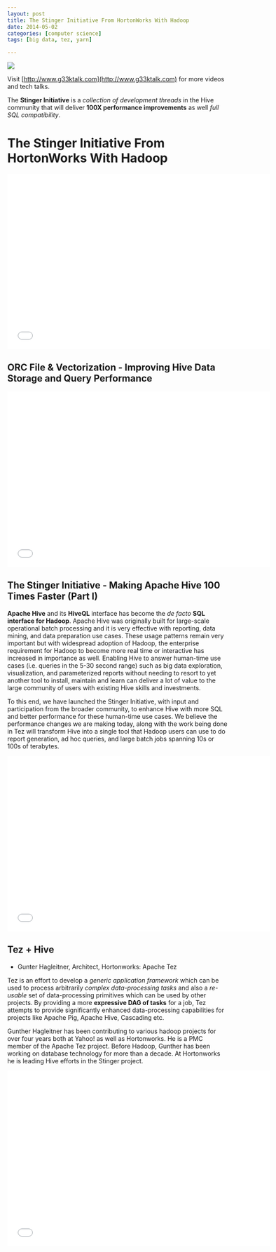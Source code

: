 ```yaml
---
layout: post
title: The Stinger Initiative From HortonWorks With Hadoop
date: 2014-05-02
categories: [computer science]
tags: [big data, tez, yarn]

---
```


[![](http://sungsoo.github.com/images/stinger.png)](http://sungsoo.github.com/images/stinger.png)


Visit [http://www.g33ktalk.com](http://www.g33ktalk.com) for more videos and tech talks. 

The **Stinger Initiative** is a *collection of development threads* in the Hive community that will deliver **100X performance improvements** as well *full SQL compatibility*.

# The Stinger Initiative From HortonWorks With Hadoop

<iframe width="600" height="400" src="//www.youtube.com/embed/wTRGw-eS1CA" frameborder="0" allowfullscreen></iframe>



## ORC File & Vectorization - Improving Hive Data Storage and Query Performance

<iframe width="600" height="400" src="//www.youtube.com/embed/GV7vpR7vpjM" frameborder="0" allowfullscreen></iframe>


## The Stinger Initiative - Making Apache Hive 100 Times Faster (Part I)

**Apache Hive** and its **HiveQL** interface has become the *de facto* **SQL interface for Hadoop**. Apache Hive was originally built for large-scale operational batch processing and it is very effective with reporting, data mining, and data preparation use cases. These usage patterns remain very important but with widespread adoption of Hadoop, the enterprise requirement for Hadoop to become more real time or interactive has increased in importance as well. Enabling Hive to answer human-time use cases (i.e. queries in the 5-30 second range) such as big data exploration, visualization, and parameterized reports without needing to resort to yet another tool to install, maintain and learn can deliver a lot of value to the large community of users with existing Hive skills and investments. 

To this end, we have launched the Stinger Initiative, with input and participation from the broader community, to enhance Hive with more SQL and better performance for these human-time use cases. We believe the performance changes we are making today, along with the work being done in Tez will transform Hive into a single tool that Hadoop users can use to do report generation, ad hoc queries, and large batch jobs spanning 10s or 100s of terabytes.


<iframe width="600" height="400" src="//www.youtube.com/embed/HvRenqum7Cs" frameborder="0" allowfullscreen></iframe>


## Tez + Hive

* Gunter Hagleitner, Architect, Hortonworks: Apache Tez

Tez is an effort to develop a *generic application framework* which can be used to process arbitrarily *complex data-processing tasks* and also a *re-usable* set of data-processing primitives which can be used by other projects. By providing a more **expressive DAG of tasks** for a job, Tez attempts to provide significantly enhanced data-processing capabilities for projects like Apache Pig, Apache Hive, Cascading etc.

Gunther Hagleitner has been contributing to various hadoop projects for over four years both at Yahoo! as well as Hortonworks. He is a PMC member of the Apache Tez project. Before Hadoop, Gunther has been working on database technology for more than a decade. At Hortonworks he is leading Hive efforts in the Stinger project.


<iframe width="600" height="400" src="//www.youtube.com/embed/S5vmnbjm_tA" frameborder="0" allowfullscreen></iframe>